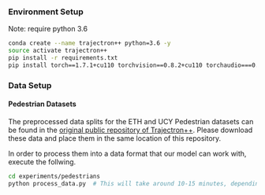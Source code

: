 ### Environment Setup ###

Note: require python 3.6
```bash
conda create --name trajectron++ python=3.6 -y
source activate trajectron++
pip install -r requirements.txt
pip install torch==1.7.1+cu110 torchvision==0.8.2+cu110 torchaudio===0.7.2 -f https://download.pytorch.org/whl/torch_stable.html
```

### Data Setup ###

#### Pedestrian Datasets ####

The preprocessed data splits for the ETH and UCY Pedestrian datasets can be found in the [original public repository of Trajectron++](https://github.com/StanfordASL/Trajectron-plus-plus/tree/master/experiments/pedestrians/raw). Please download these data and place them in the same location of this repository. 

In order to process them into a data format that our model can work with, execute the follwing.
```bash
cd experiments/pedestrians
python process_data.py  # This will take around 10-15 minutes, depending on your computer.
```
